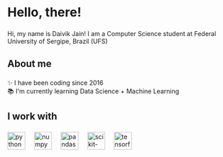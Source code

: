 <h1 align="left">Hello, there!</h1>

###

<p align="left">Hi, my name is Daivik Jain! I am a Computer Science student at Federal University of Sergipe, Brazil (UFS)</p>

###

<h2 align="left">About me</h2>

###

<p align="left">✨ I have been coding since 2016<br>📚 I'm currently learning Data Science + Machine Learning</p>

###

<h2 align="left">I work with</h2>

###

<div align="left">
  <img src="https://img.shields.io/badge/Python-3776AB?logo=python&logoColor=white&style=for-the-badge" height="40" alt="python logo"  />
  <img width="12" />
  <img src="https://img.shields.io/badge/NumPy-013243?logo=numpy&logoColor=white&style=for-the-badge" height="40" alt="numpy logo"  />
  <img width="12" />
  <img src="https://img.shields.io/badge/pandas-150458?logo=pandas&logoColor=white&style=for-the-badge" height="40" alt="pandas logo"  />
  <img width="12" />
  <img src="https://img.shields.io/badge/Scikit--learn-F7931E?style=for-the-badge&logo=scikit-learn&logoColor=white" height="40" alt="scikit-learn logo" />
  <img width="12" />
  <img src="https://img.shields.io/badge/TensorFlow-FF6F00?logo=tensorflow&logoColor=black&style=for-the-badge" height="40" alt="tensorflow logo"  />
</div>

###
